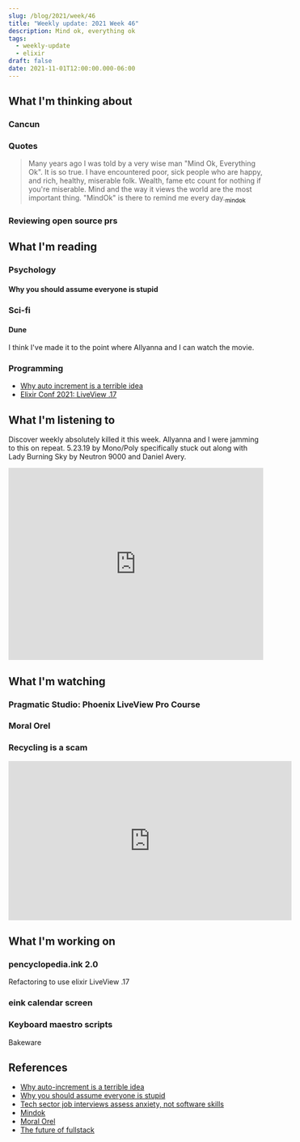 ```yaml
---
slug: /blog/2021/week/46
title: "Weekly update: 2021 Week 46"
description: Mind ok, everything ok
tags:
  - weekly-update
  - elixir
draft: false
date: 2021-11-01T12:00:00.000-06:00
---
```


## What I'm thinking about

### Cancun

### Quotes

> Many years ago I was told by a very wise man "Mind Ok, Everything Ok". It is so true. I have encountered poor, sick people who are happy, and rich, healthy, miserable folk. Wealth, fame etc count for nothing if you're miserable. Mind and the way it views the world are the most important thing. "MindOk" is there to remind me every day.[<sub>mindok</sub>][mindok]

### Reviewing open source prs

## What I'm reading

### Psychology

#### Why you should assume everyone is stupid

### Sci-fi

#### Dune

I think I've made it to the point where Allyanna and I can watch the movie.

### Programming

- [Why auto increment is a terrible idea][uuid]
- [Elixir Conf 2021: LiveView .17][future]

## What I'm listening to

Discover weekly absolutely killed it this week. Allyanna and I were jamming to this on repeat. 5.23.19 by Mono/Poly specifically stuck out along with Lady Burning Sky by Neutron 9000 and Daniel Avery.

<iframe src="https://open.spotify.com/embed/playlist/4aTZIcVH6iksCqr9PUR6ks" width="100%" height="380" frameBorder="0" allowtransparency="true" allow="encrypted-media"></iframe>

## What I'm watching

### Pragmatic Studio: Phoenix LiveView Pro Course

### Moral Orel

### Recycling is a scam

<iframe width="560" height="315" src="https://www.youtube.com/embed/LELvVUIz5pY" title="YouTube video player" frameborder="0" allow="accelerometer; autoplay; clipboard-write; encrypted-media; gyroscope; picture-in-picture" allowfullscreen></iframe>

## What I'm working on

### pencyclopedia.ink 2.0

Refactoring to use elixir LiveView .17

### eink calendar screen

### Keyboard maestro scripts

Bakeware

## References

[uuid]: https://www.clever-cloud.com/blog/engineering/2015/05/20/why-auto-increment-is-a-terrible-idea/
[stupid]: https://lifehacker.com/why-you-should-assume-everyone-is-stupid-lazy-and-pos-1847997212
[anxiety]: https://news.ncsu.edu/2020/07/tech-job-interviews-anxiety/
[mindok]: https://contex-charts.org/faq
[orel]: https://en.wikipedia.org/wiki/Moral_Orel
[future]: https://www.youtube.com/watch?v=Of1phFsC4ZI

- [Why auto-increment is a terrible idea][uuid]
- [Why you should assume everyone is stupid][stupid]
- [Tech sector job interviews assess anxiety, not software skills][anxiety]
- [Mindok][mindok]
- [Moral Orel][orel]
- [The future of fullstack][future]
